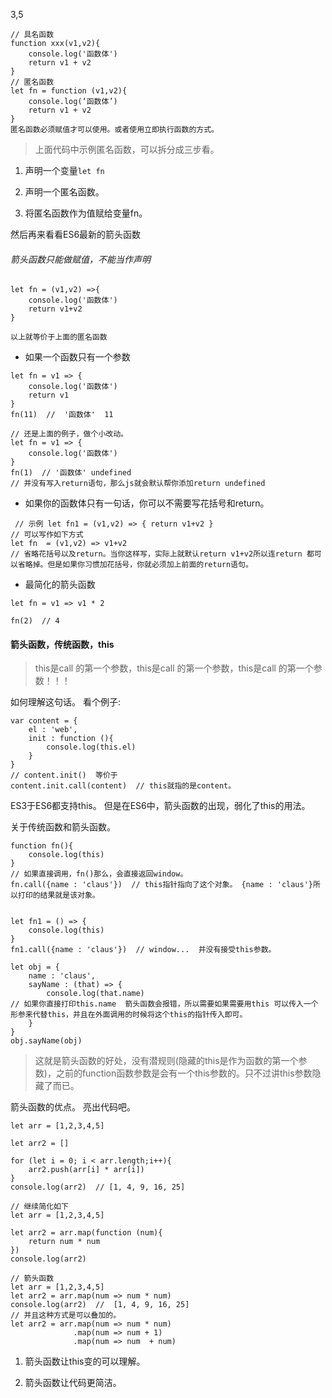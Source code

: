 3,5
```
// 具名函数
function xxx(v1,v2){
    console.log('函数体')
    return v1 + v2
}
// 匿名函数
let fn = function (v1,v2){
    console.log(‘函数体’)
    return v1 + v2
}
匿名函数必须赋值才可以使用。或者使用立即执行函数的方式。
```
> 上面代码中示例匿名函数，可以拆分成三步看。
1. 声明一个变量`let fn`

2. 声明一个匿名函数。

3. 将匿名函数作为值赋给变量fn。

然后再来看看ES6最新的箭头函数

###### 箭头函数只能做赋值，不能当作声明
```
let fn = (v1,v2) =>{
    console.log('函数体')
    return v1+v2
}

以上就等价于上面的匿名函数
```
- 如果一个函数只有一个参数

```
let fn = v1 => {
    console.log('函数体')
    return v1 
}
fn(11)  //  '函数体'  11

// 还是上面的例子，做个小改动。
let fn = v1 => {
    console.log('函数体')
}
fn(1)  // '函数体' undefined
// 并没有写入return语句，那么js就会默认帮你添加return undefined
```
- 如果你的函数体只有一句话，你可以不需要写花括号和return。
```
 // 示例 let fn1 = (v1,v2) => { return v1+v2 }
// 可以写作如下方式
let fn  = (v1,v2) => v1+v2
// 省略花括号以及return。当你这样写，实际上就默认return v1+v2所以连return 都可以省略掉。但是如果你习惯加花括号，你就必须加上前面的return语句。
```

- 最简化的箭头函数
```
let fn = v1 => v1 * 2

fn(2)  // 4
```

#### 箭头函数，传统函数，this

> this是call 的第一个参数，this是call 的第一个参数，this是call 的第一个参数！！！

如何理解这句话。
看个例子:
```
var content = {
    el : 'web',
    init : function (){
        console.log(this.el)  
    }
}
// content.init()  等价于
content.init.call(content)  // this就指的是content。
```
ES3于ES6都支持this。
但是在ES6中，箭头函数的出现，弱化了this的用法。

关于传统函数和箭头函数。
```
function fn(){
    console.log(this)
}
// 如果直接调用，fn()那么，会直接返回window。
fn.call({name : 'claus'})  // this指针指向了这个对象。 {name : 'claus'}所以打印的结果就是该对象。


let fn1 = () => {
    console.log(this)
}
fn1.call({name : 'claus'})  // window...  并没有接受this参数。
```


```
let obj = {
    name : 'claus',
    sayName : (that) => {
        console.log(that.name)
// 如果你直接打印this.name  箭头函数会报错，所以需要如果需要用this 可以传入一个形参来代替this，并且在外面调用的时候将这个this的指针传入即可。
    }
}
obj.sayName(obj)

```
> 这就是箭头函数的好处，没有潜规则(隐藏的this是作为函数的第一个参数)，之前的function函数参数是会有一个this参数的。只不过讲this参数隐藏了而已。

箭头函数的优点。
亮出代码吧。
```
let arr = [1,2,3,4,5]

let arr2 = []

for (let i = 0; i < arr.length;i++){
    arr2.push(arr[i] * arr[i]) 
}
console.log(arr2)  // [1, 4, 9, 16, 25]

// 继续简化如下
let arr = [1,2,3,4,5]

let arr2 = arr.map(function (num){
    return num * num
})
console.log(arr2)

// 箭头函数  
let arr = [1,2,3,4,5]
let arr2 = arr.map(num => num * num)
console.log(arr2)  //  [1, 4, 9, 16, 25]
// 并且这种方式是可以叠加的。
let arr2 = arr.map(num => num * num)
              .map(num => num + 1)
              .map(num => num  + num)
```

1. 箭头函数让this变的可以理解。

2. 箭头函数让代码更简洁。

